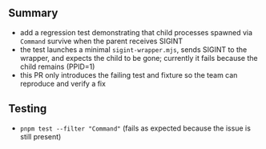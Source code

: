 ## Summary
- add a regression test demonstrating that child processes spawned via `Command` survive when the parent receives SIGINT
- the test launches a minimal `sigint-wrapper.mjs`, sends SIGINT to the wrapper, and expects the child to be gone; currently it fails because the child remains (PPID=1)
- this PR only introduces the failing test and fixture so the team can reproduce and verify a fix

## Testing
- `pnpm test --filter "Command"` (fails as expected because the issue is still present)
